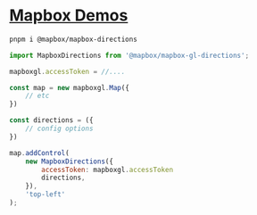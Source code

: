 # [Mapbox Demos](https://sitefest-mapbox-demos.netlify.app/)


```sh
pnpm i @mapbox/mapbox-directions
```

```js
import MapboxDirections from '@mapbox/mapbox-gl-directions';

mapboxgl.accessToken = //....

const map = new mapboxgl.Map({
    // etc
})

const directions = ({
    // config options
})

map.addControl(
    new MapboxDirections({
        accessToken: mapboxgl.accessToken
        directions, 
    }),
    'top-left'
);
```